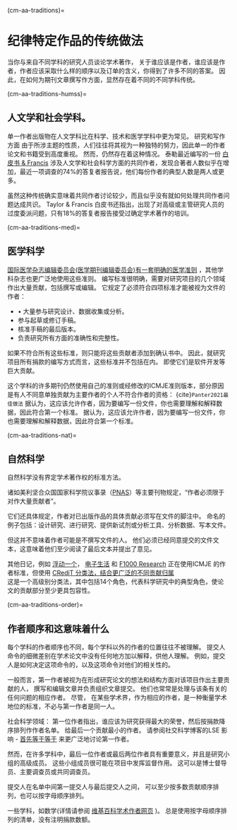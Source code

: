 (cm-aa-traditions)=
# 纪律特定作品的传统做法

当你与来自不同学科的研究人员谈论学术著作， 关于谁应该是作者，谁应该是作者，作者应该采取什么样的顺序以及订单的含义，你得到了许多不同的答案。 因此，在如何为期刊文章撰写作方面，显然存在着不同的不同学科传统。

(cm-aa-traditions-humss)=
## 人文学和社会学科。

单一作者出版物在人文学科比在科学、技术和医学学科中更为常见。 研究和写作方面 由于所涉主题的性质，人们往往将其视为一种独特的努力，因此单一的作者论文和书籍受到高度重视。 然而，仍然存在着这种情况。 泰勒最近编写的一份 [白皮书 & Francis](https://authorservices.taylorandfrancis.com/co-authorship-in-the-humanities-and-social-sciences/) 涉及人文学和社会科学方面的共同作者，发现合著者人数似乎在增加，最近一项调查的74%的答复者报告说，他们每份作者的典型人数是两人或更多。

虽然这种传统确实意味着共同作者讨论较少，而且似乎没有就如何处理共同作者问题达成共识。 Taylor & Francis 白皮书还指出，出现了对高级或主管研究人员的过度委派问题，只有18%的答复者报告接受过确定学术著作的培训。

(cm-aa-traditions-med)=
## 医学科学
[国际医学杂志编辑委员会(医学期刊编辑委员会)有一套明确的医学准则](http://www.icmje.org/recommendations/browse/roles-and-responsibilities/defining-the-role-of-authors-and-contributors.html) ，其他学科杂志也更广泛地使用这些准则。 编写标准很明确，需要对研究项目的几个领域作出大量贡献，包括撰写或编辑。 它规定了必须符合四项标准才能被视为文件的作者：
* • 大量参与研究设计、数据收集或分析。
* 参与起草或修订手稿。
* 核准手稿的最后版本。
* 负责研究所有方面的准确性和完整性。

如果不符合所有这些标准，则只能将这些贡献者添加到确认书中。 因此，就研究项目所有捐款的编写方式而言，这些标准并不包括在内。 即使它们是软件开发等巨大贡献。

这个学科的许多期刊仍然使用自己的准则或经修改的ICMJE准则版本，部分原因是有人不同意单独贡献为主要作者的个人不符合作者的资格： {cite}`Panter2021最佳做法` 据认为，这应该允许作者，因为要编写一份文件，你也需要理解和解释数据，因此符合第一个标准。 据认为，这应该允许作者，因为要编写一份文件，你也需要理解和解释数据，因此符合第一个标准。

(cm-aa-traditions-nat)=
## 自然科学
自然科学没有界定学术著作权的标准方法。

诸如美利坚合众国国家科学院议事录（[PNAS](https://blog.pnas.org/iforc.pdf)）等主要刊物规定，“作者必须限于对作大量贡献者”。

它们还具体规定，作者对已出版作品的具体贡献必须写在文件的脚注中。 命名的例子包括：设计研究、进行研究、提供新试剂或分析工具、分析数据、写本文件。

但这并不意味着作者可能是不撰写文件的人。 他们必须已经同意提交的文件文本，这意味着他们至少阅读了最后文本并提出了意见。

其他日记，例如 [浮动一个](https://journals.plos.org/plosone/s/authorship)， [电子生活](https://reviewer.elifesciences.org/author-guide/journal-policies) 和 [F1000 Research](https://f1000research.com/gateways/nc3rs/for-authors/article-guidelines/research-articles) 正在使用ICMJE 的作者标准，但使用 [CRediT 分类法，结合更广泛的不同贡献归属](https://casrai.org/credit/)  
这是一个高级别分类法，其中包括14个角色，代表科学研究中的典型角色，使论文的贡献部分至少更具包容性。

(cm-aa-traditions-order)=
## 作者顺序和这意味着什么

每个学科的作者顺序也不同，每个学科以外的作者的位置往往不被理解。 提交人命令的细微差别在学术论文中没有任何地方加以解释，供他人理解。 例如，提交人是如何决定这项命令的，以及这项命令对他们的相关性的。

一般而言，第一作者被视为在形成研究论文的想法和结构方面对该项目作出主要贡献的人， 撰写和编辑文章并负责组织文章提交。 他们也常常是处理与该条有关的任何问题的相应作者。 尽管， 在某些学术界，作为相应的作者，是一种衡量学术地位的标准，不必与第一作者是同一人。

社会科学领域： 第一位作者指出，谁应该为研究获得最大的荣誉，然后按捐款降序排列作作者名单。 给最后一个贡献最小的作者。 请参阅社交科学博客的LSE 影响 - [首先等于等于](https://blogs.lse.ac.uk/impactofsocialsciences/2015/06/18/first-among-equals-guidelines-authorship-credit/) 来更广泛地讨论第一作者。

然而，在许多学科中，最后一位作者或最后两位作者具有重要意义，并且是研究小组的高级成员。 这些小组成员很可能在项目中发挥监督作用。 这可以是博士督导员、主要调查员或共同调查员。

提交人在名单中间第一提交人与最后提交人之间， 可以至少按多数贡献顺序排列，也可以按字母顺序排列。

一些学科，如数学(详情请参阅 [维基百科学术作者网页](https://en.wikipedia.org/wiki/Academic_authorship) )。 总是使用按字母顺序排列的清单，没有注明捐款数额。 
